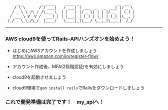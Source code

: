          ___        ______     ____ _                 _  ___  
        / \ \      / / ___|   / ___| | ___  _   _  __| |/ _ \ 
       / _ \ \ /\ / /\___ \  | |   | |/ _ \| | | |/ _` | (_) |
      / ___ \ V  V /  ___) | | |___| | (_) | |_| | (_| |\__, |
     /_/   \_\_/\_/  |____/   \____|_|\___/ \__,_|\__,_|  /_/ 
 ----------------------------------------------------------------- 


### AWS cloud9を使ってRails-APIハンズオンを始めよう！
* はじめにAWSアカウントを作成しましょう  
https://aws.amazon.com/jp/register-flow/

* アカウント作成後、MFA(2段階認証)を有効にしましょう
* cloud9を起動させましょう
* cloud9環境で`gem install rails`でRailsをダウンロードしましょう

### これで開発準備は完了です！　my_apiへ！
